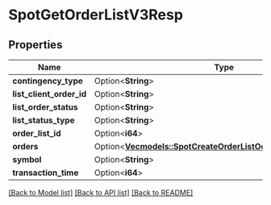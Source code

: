 # SpotGetOrderListV3Resp

## Properties

Name | Type | Description | Notes
------------ | ------------- | ------------- | -------------
**contingency_type** | Option<**String**> |  | [optional]
**list_client_order_id** | Option<**String**> |  | [optional]
**list_order_status** | Option<**String**> |  | [optional]
**list_status_type** | Option<**String**> |  | [optional]
**order_list_id** | Option<**i64**> |  | [optional]
**orders** | Option<[**Vec<models::SpotCreateOrderListOcoV3RespOrdersInner>**](SpotCreateOrderListOcoV3Resp_orders_inner.md)> |  | [optional]
**symbol** | Option<**String**> |  | [optional]
**transaction_time** | Option<**i64**> |  | [optional]

[[Back to Model list]](../README.md#documentation-for-models) [[Back to API list]](../README.md#documentation-for-api-endpoints) [[Back to README]](../README.md)


